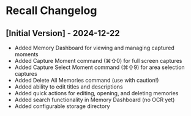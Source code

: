 # Recall Changelog

## [Initial Version] - 2024-12-22

- Added Memory Dashboard for viewing and managing captured moments
- Added Capture Moment command (⌘⇧0) for full screen captures
- Added Capture Select Moment command (⌘⇧9) for area selection captures
- Added Delete All Memories command (use with caution!)
- Added ability to edit titles and descriptions
- Added quick actions for editing, opening, and deleting memories
- Added search functionality in Memory Dashboard (no OCR yet)
- Added configurable storage directory